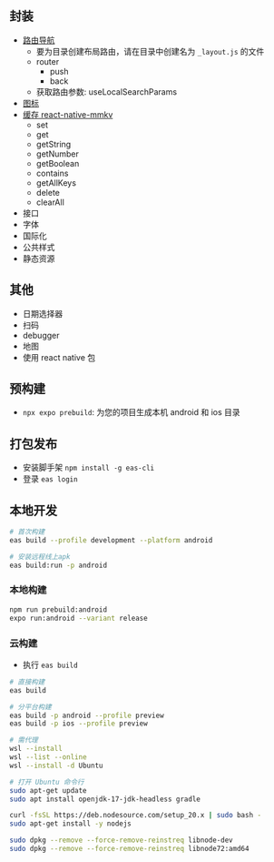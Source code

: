## 封装

- [路由导航](https://docs.expo.dev/router/introduction/)
  - 要为目录创建布局路由，请在目录中创建名为 `_layout.js` 的文件
  - router
    - push
    - back
  - 获取路由参数: useLocalSearchParams
- [图标](https://expo.nodejs.cn/guides/icons/#expovector-icons)
- [缓存 react-native-mmkv](https://github.com/mrousavy/react-native-mmkv)
  - set
  - get
  - getString
  - getNumber
  - getBoolean
  - contains
  - getAllKeys
  - delete
  - clearAll
- 接口
- 字体
- 国际化
- 公共样式
- 静态资源

## 其他

- 日期选择器
- 扫码
- debugger
- 地图
- 使用 react native 包

## 预构建

- `npx expo prebuild`: 为您的项目生成本机 android 和 ios 目录

## 打包发布

- 安装脚手架 `npm install -g eas-cli`
- 登录 `eas login`

## 本地开发

```sh
# 首次构建
eas build --profile development --platform android

# 安装远程线上apk
eas build:run -p android
```

### 本地构建

```sh
npm run prebuild:android
expo run:android --variant release
```

### 云构建

- 执行 `eas build`

```sh
# 直接构建
eas build

# 分平台构建
eas build -p android --profile preview
eas build -p ios --profile preview
```

```sh
# 需代理
wsl --install
wsl --list --online
wsl --install -d Ubuntu

# 打开 Ubuntu 命令行
sudo apt-get update
sudo apt install openjdk-17-jdk-headless gradle

curl -fsSL https://deb.nodesource.com/setup_20.x | sudo bash -
sudo apt-get install -y nodejs

sudo dpkg --remove --force-remove-reinstreq libnode-dev
sudo dpkg --remove --force-remove-reinstreq libnode72:amd64
```
